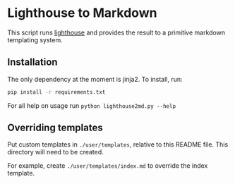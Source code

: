 # Lighthouse to Markdown

This script runs [lighthouse](https://developers.google.com/web/tools/lighthouse/) and provides the result to a primitive markdown templating system.

## Installation

The only dependency at the moment is jinja2. To install, run:

```sh
pip install -r requirements.txt
```

For all help on usage run `python lighthouse2md.py --help`

## Overriding templates

Put custom templates in `./user/templates`, relative to this README
file. This directory will need to be created.

For example, create `./user/templates/index.md` to override the index
template.
